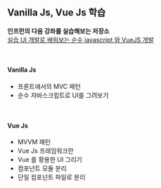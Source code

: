 ## Vanilla Js, Vue Js 학습

**인프런의 다음 강좌를 실습해보는 저장소** <br>
[실습 UI 개발로 배워보는 순수 javascript 와 VueJS 개발](https://www.inflearn.com/course/%EC%88%9C%EC%88%98js-vuejs-%EA%B0%9C%EB%B0%9C-%EA%B0%95%EC%A2%8C#)

<br>

#### Vanilla Js

- 프론트에서의 MVC 패턴
- 순수 자바스크립트로 UI를 그려보기

<br>

#### Vue Js

- MVVM 패턴
- Vue Js 프레임워크란
- Vue 를 황용한 UI 그리기
- 컴포넌트 모듈 분리
- 단일 컴포넌트 파일로 분리
